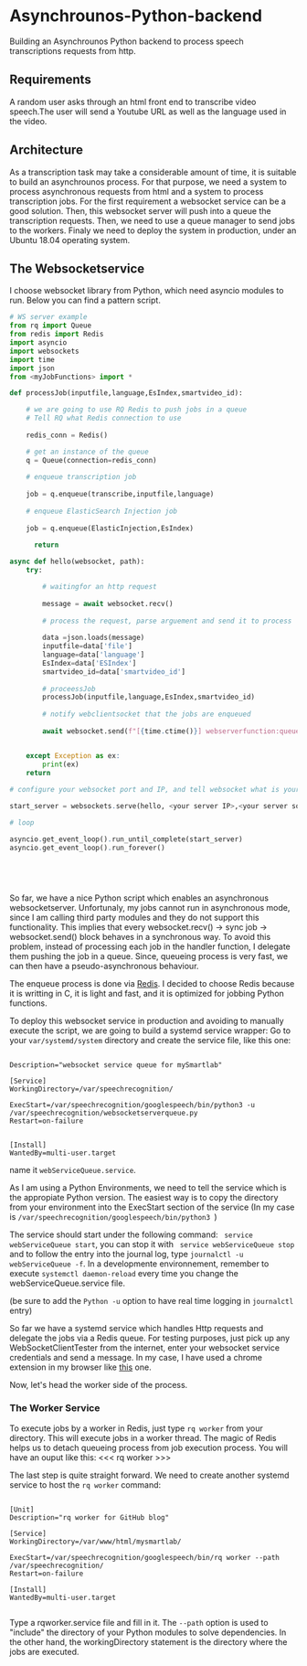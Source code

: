 # Asynchrounos-Python-backend
Building an Asynchrounos Python backend to process speech transcriptions requests from http.

## Requirements
A random user asks through an html front end to transcribe video speech.The user will send a Youtube URL as well as the language used in the video. 

## Architecture
As a transcription task may take a considerable amount of time, it is suitable to build an asynchrounos process.
For that purpose, we need a system to process asynchronous requests from html and a system to process transcription jobs.
For the first requirement a websocket service can be a good solution. Then, this websocket server will push into a queue the transcription requests.
Then, we need to use a queue manager to send jobs to the workers.
Finaly we need to deploy the system in production, under an Ubuntu 18.04 operating system.

## The Websocketservice
I choose websocket library from Python, which need asyncio modules to run. Below you can find a pattern script.

```Python
# WS server example
from rq import Queue
from redis import Redis
import asyncio
import websockets
import time
import json
from <myJobFunctions> import *

def processJob(inputfile,language,EsIndex,smartvideo_id):

    # we are going to use RQ Redis to push jobs in a queue
    # Tell RQ what Redis connection to use
    
    redis_conn = Redis()

    # get an instance of the queue
    q = Queue(connection=redis_conn)
 
    # enqueue transcription job
    
    job = q.enqueue(transcribe,inputfile,language)
    
    # enqueue ElasticSearch Injection job
    
    job = q.enqueue(ElasticInjection,EsIndex)
    
      return

async def hello(websocket, path):
    try:

        # waitingfor an http request
        
        message = await websocket.recv()
        
        # process the request, parse arguement and send it to process
        
        data =json.loads(message)
        inputfile=data['file']
        language=data['language']
        EsIndex=data['ESIndex']
        smartvideo_id=data['smartvideo_id']
        
        # proceessJob
        processJob(inputfile,language,EsIndex,smartvideo_id)
        
        # notify webclientsocket that the jobs are enqueued
        
        await websocket.send(f"[{time.ctime()}] webserverfunction:queued recognition process for file:{inputfile}, language:{lang$


    except Exception as ex:
        print(ex)
    return
    
# configure your websocket port and IP, and tell websocket what is your function handler, in my case is "hello"

start_server = websockets.serve(hello, <your server IP>,<your server socket port>,ping_timeout=None)

# loop

asyncio.get_event_loop().run_until_complete(start_server)
asyncio.get_event_loop().run_forever()



    
```

So far, we have a nice Python script which enables an asynchronous websocketserver. Unfortunaly, my jobs cannot run in asynchronous mode, since I am calling third party modules and they do not support this functionality. This implies that every websocket.recv() -> sync job -> websocket.send() block behaves in a synchronous way. 
To avoid this problem, instead of processing each job in the handler function, I delegate them pushing the job in a queue. Since, queueing process is very fast, we can then have a pseudo-asynchronous behaviour.

The enqueue process is done via [Redis](https://redis.io/). I decided to choose Redis because it is writting in C, it is light and fast, and it is optimized for jobbing Python functions. 

To deploy this websocket service in production and avoiding to manually execute the script, we are going to build a systemd service wrapper:
Go to  your ```var/systemd/system``` directory and create the service file, like this one:

```

Description="websocket service queue for mySmartlab"

[Service]
WorkingDirectory=/var/speechrecognition/

ExecStart=/var/speechrecognition/googlespeech/bin/python3 -u /var/speechrecognition/websocketserverqueue.py
Restart=on-failure


[Install]
WantedBy=multi-user.target

```
name it ```webServiceQueue.service```.

As I am using a Python Environments, we need to tell the service which is the appropiate Python version. The easiest way is to copy the directory from your environment into the ExecStart section of the service (In my case is ```/var/speechrecognition/googlespeech/bin/python3 ```)

The service should start under the following command: ``` service webServiceQueue start```, you can stop it with ``` service webServiceQueue stop``` and to follow the entry into the journal log, type ```journalctl -u webServiceQueue -f```.
In a developmente environnement, remember to execute ````systemctl daemon-reload```` every time you change the webServiceQueue.service file.

(be sure to add the ```Python -u``` option to have real time logging in ```journalctl``` entry)

So far we have a systemd service which handles Http requests and delegate the jobs via a Redis queue. For testing purposes, just pick up 
any WebSocketClientTester from the internet, enter your websocket service credentials and send a message. In my case, I have used a chrome extension in my browser like [this](https://chrome.google.com/webstore/detail/simple-websocket-client/pfdhoblngboilpfeibdedpjgfnlcodoo?hl=en) one.

Now, let's head the worker side of the process.

### The Worker Service

To execute jobs by a worker in Redis, just type ```rq worker``` from your directory. This will execute jobs in a worker thread.
The magic of Redis helps us to detach queueing process from job execution process. You will have an ouput like this:
<<< rq worker >>>

The last step is quite straight forward. We need to create another systemd service to host the ```rq worker``` command:

```

[Unit]
Description="rq worker for GitHub blog"

[Service]
WorkingDirectory=/var/www/html/mysmartlab/

ExecStart=/var/speechrecognition/googlespeech/bin/rq worker --path /var/speechrecognition/
Restart=on-failure

[Install]
WantedBy=multi-user.target


```
Type a rqworker.service file and fill in it. The ```--path``` option is used to "include" the directory of your Python modules to solve dependencies. In the other hand, the workingDirectory statement is the directory where the jobs are executed.  


